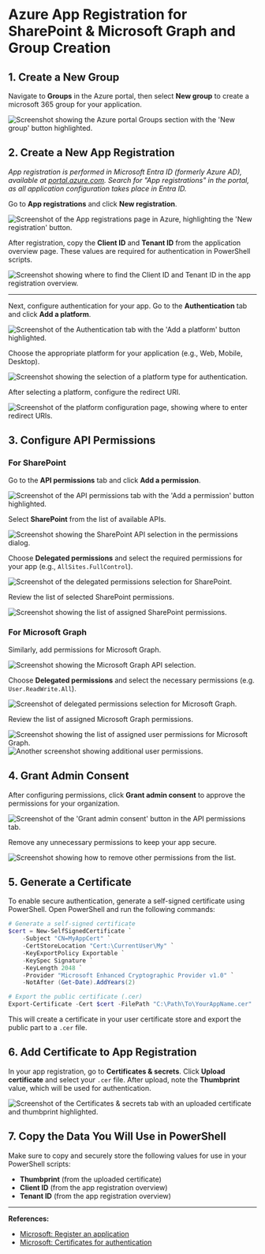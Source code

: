 # Azure App Registration for SharePoint & Microsoft Graph and Group Creation


## 1. Create a New Group

Navigate to **Groups** in the Azure portal, then select **New group** to create a microsoft 365 group for your application.

![Screenshot showing the Azure portal Groups section with the 'New group' button highlighted.](create_new_group_azure.png)


## 2. Create a New App Registration

_App registration is performed in Microsoft Entra ID (formerly Azure AD), available at [portal.azure.com](https://portal.azure.com)._
_Search for "App registrations" in the portal, as all application configuration takes place in Entra ID._

Go to **App registrations** and click **New registration**.

![Screenshot of the App registrations page in Azure, highlighting the 'New registration' button.](adding_new_app.png)

After registration, copy the **Client ID** and **Tenant ID** from the application overview page. These values are required for authentication in PowerShell scripts.

![Screenshot showing where to find the Client ID and Tenant ID in the app registration overview.](client_ID__tenant_ID.png)

---

Next, configure authentication for your app. Go to the **Authentication** tab and click **Add a platform**.

![Screenshot of the Authentication tab with the 'Add a platform' button highlighted.](authentication.png)

Choose the appropriate platform for your application (e.g., Web, Mobile, Desktop).

![Screenshot showing the selection of a platform type for authentication.](platform.png)

After selecting a platform, configure the redirect URI.

![Screenshot of the platform configuration page, showing where to enter redirect URIs.](platform_2.png)

## 3. Configure API Permissions

### For SharePoint

Go to the **API permissions** tab and click **Add a permission**.

![Screenshot of the API permissions tab with the 'Add a permission' button highlighted.](api_permissions.png)

Select **SharePoint** from the list of available APIs.

![Screenshot showing the SharePoint API selection in the permissions dialog.](sharepoint_request.png)

Choose **Delegated permissions** and select the required permissions for your app (e.g., `AllSites.FullControl`).

![Screenshot of the delegated permissions selection for SharePoint.](delegated_sharepoint.png)

Review the list of selected SharePoint permissions.

![Screenshot showing the list of assigned SharePoint permissions.](sharepoint_permissions.png)

### For Microsoft Graph

Similarly, add permissions for Microsoft Graph.

![Screenshot showing the Microsoft Graph API selection.](graph_api.png)

Choose **Delegated permissions** and select the necessary permissions (e.g. `User.ReadWrite.All`).

![Screenshot of delegated permissions selection for Microsoft Graph.](delegated_graph.png)

Review the list of assigned Microsoft Graph permissions.

![Screenshot showing the list of assigned user permissions for Microsoft Graph.](user_permissions.png)
![Another screenshot showing additional user permissions.](user_permissions2.png)

## 4. Grant Admin Consent

After configuring permissions, click **Grant admin consent** to approve the permissions for your organization.

![Screenshot of the 'Grant admin consent' button in the API permissions tab.](grant_admin_consent.png)

Remove any unnecessary permissions to keep your app secure.

![Screenshot showing how to remove other permissions from the list.](remove_other_permissions.png)

## 5. Generate a Certificate

To enable secure authentication, generate a self-signed certificate using PowerShell. Open PowerShell and run the following commands:

```powershell
# Generate a self-signed certificate
$cert = New-SelfSignedCertificate `
    -Subject "CN=MyAppCert" `
    -CertStoreLocation "Cert:\CurrentUser\My" `
    -KeyExportPolicy Exportable `
    -KeySpec Signature `
    -KeyLength 2048 `
    -Provider "Microsoft Enhanced Cryptographic Provider v1.0" `
    -NotAfter (Get-Date).AddYears(2)

# Export the public certificate (.cer)
Export-Certificate -Cert $cert -FilePath "C:\Path\To\YourAppName.cer"
```

This will create a certificate in your user certificate store and export the public part to a `.cer` file.

## 6. Add Certificate to App Registration

In your app registration, go to **Certificates & secrets**. Click **Upload certificate** and select your `.cer` file. After upload, note the **Thumbprint** value, which will be used for authentication.

![Screenshot of the Certificates & secrets tab with an uploaded certificate and thumbprint highlighted.](upload_certficate.png)

## 7. Copy the Data You Will Use in PowerShell

Make sure to copy and securely store the following values for use in your PowerShell scripts:

- **Thumbprint** (from the uploaded certificate)
- **Client ID** (from the app registration overview)
- **Tenant ID** (from the app registration overview)

---

**References:**

- [Microsoft: Register an application](https://learn.microsoft.com/en-us/azure/active-directory/develop/quickstart-register-app)
- [Microsoft: Certificates for authentication](https://learn.microsoft.com/en-us/azure/active-directory/develop/howto-create-service-principal-portal)


